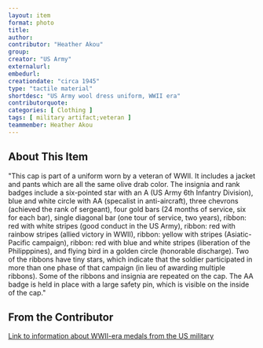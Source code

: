 ```yaml
---
layout: item
format: photo
title: 
author: 
contributor: "Heather Akou"
group: 
creator: "US Army"
externalurl: 
embedurl: 
creationdate: "circa 1945"
type: "tactile material"
shortdesc: "US Army wool dress uniform, WWII era"
contributorquote: 
categories: [ Clothing ]
tags: [ military artifact;veteran ]
teammember: Heather Akou
---
```


## About This Item

"This cap is part of a uniform worn by a veteran of WWII.  It includes a jacket and pants which are all the same olive drab color.  The insignia and rank badges include a six-pointed star with an A (US Army 6th Infantry Division), blue and white circle with AA (specalist in anti-aircraft), three chevrons (achieved the rank of sergeant), four gold bars (24 months of service, six for each bar), single diagonal bar (one tour of service, two years), ribbon: red with white stripes (good conduct in the US Army), ribbon: red with rainbow stripes (allied victory in WWII), ribbon: yellow with stripes (Asiatic-Pacific campaign), ribbon: red with blue and white stripes (liberation of the Philipppines), and flying bird in a golden circle (honorable discharge).  Two of the ribbons have tiny stars, which indicate that the soldier participated in more than one phase of that campaign (in lieu of awarding multiple ribbons).  Some of the ribbons and insignia are repeated on the cap.  The AA badge is held in place with a large safety pin, which is visible on the inside of the cap."

## From the Contributor 

[Link to information about WWII-era medals from the US military](https://veteranmedals.army.mil/home/us-army-medals-award-badges-ribbon-and-attachments-information/us-army-service-campaign-medals-and-foreign-awards-information)
